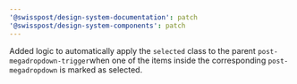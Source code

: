 ```yaml
---
'@swisspost/design-system-documentation': patch
'@swisspost/design-system-components': patch
---
```


Added logic to automatically apply the `selected` class to the parent `post-megadropdown-trigger`when one of the items inside the corresponding `post-megadropdown` is marked as selected.
